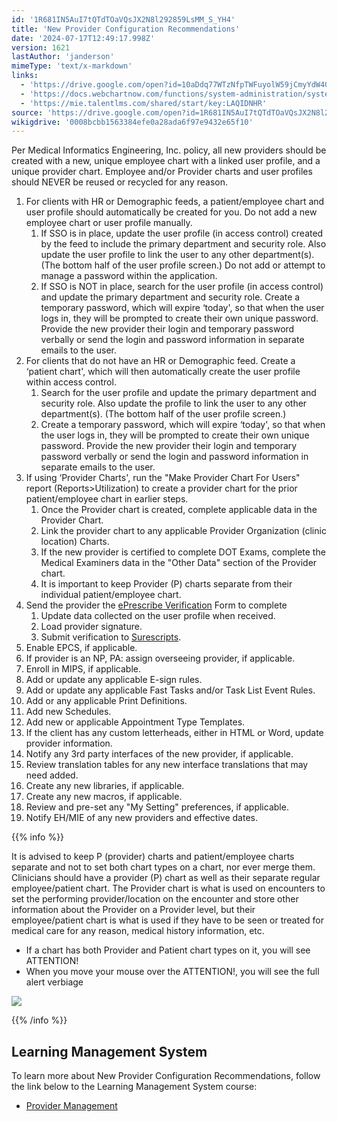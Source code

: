 ```yaml
---
id: '1R681IN5AuI7tQTdTOaVQsJX2N8l292859LsMM_S_YH4'
title: 'New Provider Configuration Recommendations'
date: '2024-07-17T12:49:17.998Z'
version: 1621
lastAuthor: 'janderson'
mimeType: 'text/x-markdown'
links:
  - 'https://drive.google.com/open?id=10aDdq77WTzNfpTWFuyolW59jCmyYdW4GjOO5-K4ui9A'
  - 'https://docs.webchartnow.com/functions/system-administration/system-controls/setting-up-e-prescribers.html'
  - 'https://mie.talentlms.com/shared/start/key:LAQIDNHR'
source: 'https://drive.google.com/open?id=1R681IN5AuI7tQTdTOaVQsJX2N8l292859LsMM_S_YH4'
wikigdrive: '0008bcbb1563384efe0a28ada6f97e9432e65f10'
---
```

Per Medical Informatics Engineering, Inc. policy, all new providers should be created with a new, unique employee chart with a linked user profile, and a unique provider chart. Employee and/or Provider charts and user profiles should NEVER be reused or recycled for any reason.

1. For clients with HR or Demographic feeds, a patient/employee chart and user profile should automatically be created for you. Do not add a new employee chart or user profile manually.
    1. If SSO is in place, update the user profile (in access control) created by the feed to include the primary department and security role.  Also update the user profile to link the user to any other department(s). (The bottom half of the user profile screen.) Do not add or attempt to manage a password within the application.
    2. If SSO is NOT in place, search for the user profile (in access control) and update the primary department and security role. Create a temporary password, which will expire ‘today', so that when the user logs in, they will be prompted to create their own unique password. Provide the new provider their login and temporary password verbally or send the login and password information in separate emails to the user.
2. For clients that do not have an HR or Demographic feed. Create a ‘patient chart', which will then automatically create the user profile within access control.
    1. Search for the user profile and update the primary department and security role. Also update the profile to link the user to any other department(s). (The bottom half of the user profile screen.)
    2. Create a temporary password, which will expire ‘today', so that when the user logs in, they will be prompted to create their own unique password. Provide the new provider their login and temporary password verbally or send the login and password information in separate emails to the user.
3. If using ‘Provider Charts', run the "Make Provider Chart For Users" report (Reports>Utilization) to create a provider chart for the prior patient/employee chart in earlier steps.
    1. Once the Provider chart is created, complete applicable data in the Provider Chart.
    2. Link the provider chart to any applicable Provider Organization (clinic location) Charts.
    3. If the new provider is certified to complete DOT Exams, complete the Medical Examiners data in the "Other Data" section of the Provider chart.
    4. It is important to keep Provider (P) charts separate from their individual patient/employee chart.
4. Send the provider the [ePrescribe Verification](https://drive.google.com/open?id=10aDdq77WTzNfpTWFuyolW59jCmyYdW4GjOO5-K4ui9A) Form to complete
    1. Update data collected on the user profile when received.
    2. Load provider signature.
    3. Submit verification to [Surescripts](https://docs.webchartnow.com/functions/system-administration/system-controls/setting-up-e-prescribers.html).
5. Enable EPCS, if applicable.
6. If provider is an NP, PA: assign overseeing provider, if applicable.
7. Enroll in MIPS, if applicable.
8. Add or update any applicable E-sign rules.
9. Add or update any applicable Fast Tasks and/or Task List Event Rules.
10. Add or any applicable Print Definitions.
11. Add new Schedules.
12. Add new or applicable Appointment Type Templates.
13. If the client has any custom letterheads, either in HTML or Word, update provider information.
14. Notify any 3rd party interfaces of the new provider, if applicable.
15. Review translation tables for any new interface translations that may need added.
16. Create any new libraries, if applicable.
17. Create any new macros, if applicable.
18. Review and pre-set any "My Setting" preferences, if applicable.
19. Notify EH/MIE of any new providers and effective dates.

{{% info %}}

It is advised to keep P (provider) charts and patient/employee charts separate and not to set both chart types on a chart, nor ever merge them. Clinicians should have a provider (P) chart as well as their separate regular employee/patient chart. The Provider chart is what is used on encounters to set the performing provider/location on the encounter and store other information about the Provider on a Provider level, but their employee/patient chart is what is used if they have to be seen or treated for medical care for any reason, medical history information, etc.

* If<strong></strong> a chart has both Provider and Patient chart types on it, you will see ATTENTION!
* When you move your mouse over the ATTENTION!, you will see the full alert verbiage

![](../new-provider-configuration-recommendations.assets/d9d803700f11b416793ceb51d7d964e2.png)

{{% /info %}}

## Learning Management System

To learn more about New Provider Configuration Recommendations, follow the link below to the Learning Management System course:

* [Provider Management](https://mie.talentlms.com/shared/start/key:LAQIDNHR)

